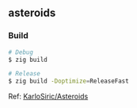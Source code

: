 ## asteroids

### Build
```sh
# Debug
$ zig build

# Release
$ zig build -Doptimize=ReleaseFast
```

Ref: [KarloSiric/Asteroids](https://github.com/KarloSiric/Asteroids)
